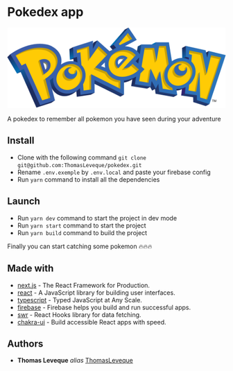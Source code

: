 # Pokedex app

[![pokemon-logo](./public/images/pokemon-logo.svg)](http://my-pokedex.app/)

A pokedex to remember all pokemon you have seen during your adventure

## Install

- Clone with the following command `git clone git@github.com:ThomasLeveque/pokedex.git`
- Rename `.env.exemple` by `.env.local` and paste your firebase config
- Run `yarn` command to install all the dependencies

## Launch

- Run `yarn dev` command to start the project in dev mode
- Run `yarn start` command to start the project
- Run `yarn build` command to build the project

Finally you can start catching some pokemon 🔥🔥🔥

## Made with

- [next.js](https://nextjs.org) - The React Framework
  for Production.
- [react](https://reactjs.org) - A JavaScript library for building user interfaces.
- [typescript](https://www.typescriptlang.org) - Typed JavaScript at Any Scale.
- [firebase](https://firebase.google.com/) - Firebase helps you build and run successful apps.
- [swr](https://swr.vercel.app/) - React Hooks library for data fetching.
- [chakra-ui](https://chakra-ui.com/) - Build accessible React apps with speed.

## Authors

- **Thomas Leveque** _alias_ [ThomasLeveque](https://github.com/ThomasLeveque)
